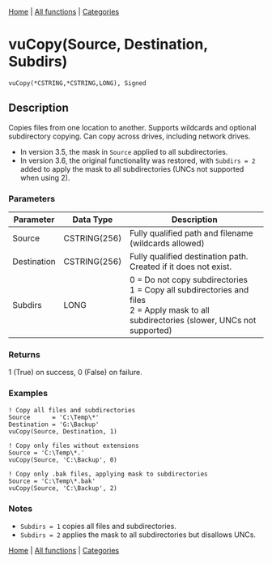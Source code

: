 [Home](../index.md) | [All functions](index.md) | [Categories](../categories/index.md)

# vuCopy(Source, Destination, Subdirs)

```Prototype
vuCopy(*CSTRING,*CSTRING,LONG), Signed
```


## Description
Copies files from one location to another. Supports wildcards and optional subdirectory copying. Can copy across drives, including network drives.  

- In version 3.5, the mask in `Source` applied to all subdirectories.  
- In version 3.6, the original functionality was restored, with `Subdirs = 2` added to apply the mask to all subdirectories (UNCs not supported when using 2).  

### Parameters

| Parameter   | Data Type    | Description                                                                 |
|-------------|--------------|-----------------------------------------------------------------------------|
| Source      | CSTRING(256) | Fully qualified path and filename (wildcards allowed)                       |
| Destination | CSTRING(256) | Fully qualified destination path. Created if it does not exist.             |
| Subdirs     | LONG         | 0 = Do not copy subdirectories <br> 1 = Copy all subdirectories and files <br> 2 = Apply mask to all subdirectories (slower, UNCs not supported) |

### Returns
1 (True) on success, 0 (False) on failure.

### Examples

```Clarion
! Copy all files and subdirectories
Source      = 'C:\Temp\*'
Destination = 'G:\Backup'
vuCopy(Source, Destination, 1)
```

```Clarion
! Copy only files without extensions
Source = 'C:\Temp\*.'
vuCopy(Source, 'C:\Backup', 0)

! Copy only .bak files, applying mask to subdirectories
Source = 'C:\Temp\*.bak'
vuCopy(Source, 'C:\Backup', 2)
```

### Notes
- `Subdirs = 1` copies all files and subdirectories.  
- `Subdirs = 2` applies the mask to all subdirectories but disallows UNCs.

[Home](../index.md) | [All functions](index.md) | [Categories](../categories/index.md)
